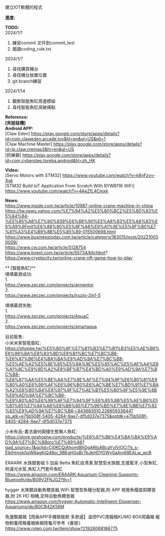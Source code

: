 建立IOT軟體的程式

**進度:**


**TODO:**   
2024/1/1   
1.  練習commit 文件到commit_test
2.  閱讀coding_rule.txt
   
2024/1/7   
1.  尋找購買機台   
2.  尋找機台放置位置   
3.  git branch練習   

2024/1/14   
1.  觀察智能魚缸周邊模組   
2.  尋找智能魚缸突破痛點   


**Reference:**   
  **[夾娃娃機]**   
  **Android APP:**   
    [Claw Eden] https://play.google.com/store/apps/details?id=com.claweden.arcade.toy&hl=en&gl=US&pli=1   
    [Claw Machine Master] https://play.google.com/store/apps/details?id=jp.claw.cremas3&hl=en&gl=US   
    [抓樂霸] https://play.google.com/store/apps/details?id=com.cyberstep.toreba.android&hl=zh_HK   
    
  **Video:**   
    [Servo Motors with STM32] https://www.youtube.com/watch?v=k8nFzvv-Xgk   
    [STM32 Build IoT Application From Scratch With RYWB116 WiFi] https://www.youtube.com/watch?v=4AeZfL4Cmxk   

  **News:**   
    https://www.inside.com.tw/article/10987-online-crane-machine-in-china   
    https://tw.news.yahoo.com/%E7%94%A2%E5%80%BC2%E5%8D%83%E5%84%84-%E5%85%A8%E7%90%839%E6%88%90%E5%A8%83%E5%A8%83%E6%A9%9Fmit%E6%88%90%E5%8F%A6%E9%A1%9E%E5%8F%B0%E7%81%A3%E4%B9%8B%E5%85%89-015500698.html   
    https://www.businesstoday.com.tw/article/category/183015/post/202210030009/   
    https://www.cw.com.tw/article/5128754   
    https://www.bnext.com.tw/article/55734/kitchbot?   
    https://www.cryptocity.tw/online-crane-nft-game-how-to-play   

** [智能魚缸]**    
嘖嘖募資成功:   
1.   
https://www.zeczec.com/projects/armentor   
2.   
https://www.zeczec.com/projects/iruzio-2in1-5   

嘖嘖募資失敗:   
1.   
https://www.zeczec.com/projects/AquaC   
2.   
https://www.zeczec.com/projects/smartaqua   

目前販售:   
小米米家智能鱼缸:   
https://shopee.tw/%E5%B0%8F%E7%B1%B3%E7%B1%B3%E5%AE%B6%E6%99%BA%E8%83%BD%E9%B1%BC%E7%BC%B8-%E6%87%B6%E4%BA%BA%E9%AD%9A%E7%BC%B8-%E5%AE%A2%E5%8E%85%E5%8A%9E%E5%85%AC%E5%AE%A4%E6%A1%8C%E9%9D%A2%E8%BF%B7%E4%BD%A0%E9%AD%9A%E7%BC%B8-%E8%87%AA%E5%BE%AA%E7%8E%AF%E7%94%9F%E6%80%81%E9%80%A0%E6%99%AF%E6%96%B0%E6%AC%BE%E7%BD%91%E7%BA%A2%E6%B0%B4%E6%97%8F%E7%AE%B1%E5%B0%8F%E5%9E%8B%E9%AD%9A%E7%BC%B8-%E9%80%A0%E6%99%AF%E7%94%9F%E6%85%8B%E5%AE%B6%E5%B1%85%E7%94%A8%E8%B6%85%E7%99%BD%E7%8E%BB%E7%92%83%E9%AD%9A%E7%BC%B8-i.843683510.22665933644?sp_atk=e75b508f-5405-4284-9ae7-df5d037e7375&xptdk=e75b508f-5405-4284-9ae7-df5d037e7375   

小米有品-畫法幾何兩棲生態懶人魚缸:   
https://store.goshoptw.com/products/%E6%87%B6%E4%BA%BA%E9%AD%9A%E7%BC%B8pro%E7%89%88?gad_source=1&gclid=Cj0KCQiAhomtBhDgARIsABcaYylViOCjTk_s-ElkIHmok0qW6agKjQ48pj_9BEgHGxBr7bJkHDYGWy0aAm69EALw_wcB   

ERAARK 水族館套組 5 加侖 Betta 魚缸自清潔,智慧型水族館,支援藍牙,小型魚缸,附濾光水泵,魚缸入門套件魚缸   
https://www.amazon.com/ERAARK-Aquarium-Cleaning-Supports-Bluetooth/dp/B09V2FNJG2?th=1   


hygger 水族館自動魚餵食器,WiFi 智慧型魚糧分配器,附 APP 視覺魚糧度假餵食器,附 2K HD 相機,定時自動魚餵食器   
https://www.amazon.com/hygger-Automatic-Intelligent-Dispenser-Aquariums/dp/B0CB42K56M   

免運酷魔箱【爬盾APP手機智能款 多款選】溫控PVC爬寵箱KUMO BOX爬蟲箱 寵物飼養爬箱養箱蜥蜴陸龜可參考《番屋》   
https://www.ruten.com.tw/item/show?21928068186775   
